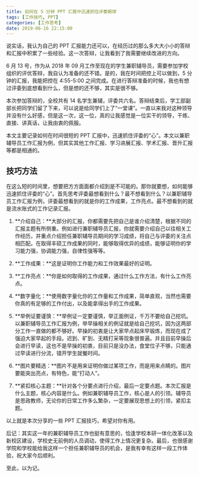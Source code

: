 ```yaml
---
title: 如何在 5 分钟 PPT 汇报中迅速抓住评委眼球
tags: [工作技巧, PPT]
categories: [工作思考]
date: 2019-06-16 22:15:00
---
```


说实话，我认为自己的 PPT 汇报能力还可以，在经历过的那么多大大小小的答辩和汇报中积累了一些经验。这一次答辩，让我看到了我需要继续改进的方向。

<!-- more -->

6 月 13 号，作为从 2018 年 09 月工作至现在的学生兼职辅导员，需要参加学校组织的评优答辩，我自认为准备的还不错。是的，我在时间把控上可以做到，5 分钟的汇报，我能把控在 4:55-5:00 之间完成。在进行答辩准备的时候，我也有想过评委到底想看到什么，但是想的还不够，其实是很不够。

本次参加答辩的，全校共有 14 名学生兼辅，评委共六名。答辩结束后，学工部副部长把同学们留了下来，可以说是给同学们上了“一堂课”。一直以来我对这种领导并没有什么好感，但是这一次，这一位，真的让我感觉是一位实干的领导，干练、直接、讲真话，让我由衷的佩服。

本文主要记录如何在时间很短的 PPT 汇报中，迅速抓住评委的“心”。本文以兼职辅导员工作汇报为例，但其实其他工作汇报、学习进展汇报、学术汇报、晋升汇报等都是相通的。


## 技巧方法

在这么短的时间里，想要把方方面面都介绍到是不可能的。那你就要想，如何能够迅速抓住评委的“心”。首先思考评委最想看到什么？最不想看到什么？以兼职辅导员工作汇报为例，评委最想看到的就是你的工作成果，工作亮点。最不想看到的就是流水账式的工作记录汇报。

1. **介绍自己：**大部分的汇报，你都需要先把自己是谁介绍清楚，根据不同的汇报主题有所侧重。例如进行兼职辅导员汇报，你就需要介绍自己以往相关工作经历，并重点介绍担任兼职辅导员期间的学习成绩，将自己与评委的关注点相匹配。在取得丰硕工作成果的同时，能够取得优异的成绩，能够证明你的学习能力强，协调能力强，自律性强等等。

2. **工作成果：**这是证明你工作能力和工作效果最好的证明。

3. **工作亮点：**你是如何取得的工作成果，通过什么工作方法，有什么工作亮点。

4. **数字量化：**使用数字量化你的工作量和工作成果，简单直观，当然也需要你真的有足够的工作付出，以及能拿得出手的工作成果。

5. **举例证要谨慎：**举例证一定要谨慎，举正面例证，千万不要给自己挖坑。以兼职辅导员工作汇报为例，举早操相关的例证就是给自己挖坑，因为这两部分工作一直做的都不够好。早操的初衷是让大家早点起床早锻炼，而现在成了强迫大家早起的手段。迟到、旷到、无精打采等现象很普遍。并且目前早操后会进行早读，这也不是早操的初衷，目前只是没办法，食堂位子不够，只能通过早读进行分流，错开学生就餐时间。

6. **图片要精选：**图片不是用来证明你做过某项工作，而是用来点睛的。图片要能突出亮点，有特色，能“打动人”。

7. **紧扣核心主题：**针对各个分要点进行介绍，最后一定要点题。本次汇报是什么主题，核心内容是什么。例如兼职辅导员工作，核心是人的引领。辅导员是思政教师，无论你的日常工作多么繁杂，一定要展现思想上的引领，紧扣主题。

以上就是本次分享的一些 PPT 汇报技巧，希望对你有用。

后记：其实这一年的兼职辅导员工作也挺有意思的，恰逢学校本研一体化改革以及新校区建设，学校史无前例的人员调动，使得工作上情况更复杂。最后，也很感谢学院和学校能给我这样一个担任兼职辅导员的机会，是我有幸有这样一段工作体验，祝大家今后顺利。

至此，以为记。
